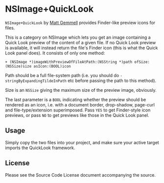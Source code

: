 # NSImage+QuickLook

`NSImage+QuickLook` by [Matt Gemmell](http://mattgemmell.com/source/) provides Finder-like preview icons for files.

This is a category on NSImage which lets you get an image containing a Quick Look preview of the content of a given file. If no Quick Look preview is available, it will instead return the file's Finder icon (this is what the Quick Look panel does). It consists of only one method:

    + (NSImage *)imageWithPreviewOfFileAtPath:(NSString *)path ofSize:(NSSize)size asIcon:(BOOL)icon

Path should be a full file-system path (i.e. you should do `-stringByExpandingTildeInPath` etc before passing the path to this method).

Size is an `NSSize` giving the maximum size of the preview image, obviously.

The last parameter is a `BOOL` indicating whether the preview should be rendered as an icon, i.e. with a document border, drop-shadow, page-curl and file-type/extension superimposed. Pass `YES` to get Finder-style icon previews, or pass `NO` to get previews like those in the Quick Look panel.


## Usage

Simply copy the two files into your project, and make sure your active target imports the QuickLook framework.


## License

Please see the Source Code License document accompanying the source.
